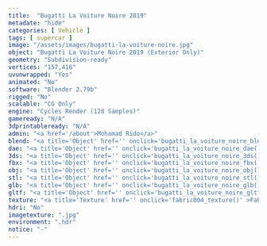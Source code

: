 ```yaml
---
title:  "Bugatti La Voiture Noire 2019"
metadate: "hide"
categories: [ Vehicle ]
tags: [ supercar ]
image: "/assets/images/bugatti-la-voiture-noire.jpg"
object: "Bugatti La Voiture Noire 2019 (Exterior Only)"
geometry: "Subdivision-ready"
vertices: "157,416"
uvunwrapped: "Yes"
animated: "No"
software: "Blender 2.79b"
rigged: "No"
scalable: "CG Only"
engine: "Cycles Render (128 Samples)"
gameready: "N/A"
3dprintableready: "N/A"
admin: "<a href='/about'>Mohamad Rido</a>"
blend: "<a title='Object' href='' onclick='bugatti_la_voiture_noire_blend()' >.zip 9.5 MB</a>"
dae: "<a title='Object' href='' onclick='bugatti_la_voiture_noire_dae()' >.zip 3.5 MB</a>"
3ds: "<a title='Object' href='' onclick='bugatti_la_voiture_noire_3ds()' >.zip 1.3 MB</a>"
fbx: "<a title='Object' href='' onclick='bugatti_la_voiture_noire_fbx()' >.zip 3.9 MB</a>"
obj: "<a title='Object' href='' onclick='bugatti_la_voiture_noire_obj()' >.zip 2.9 MB</a>"
stl: "<a title='Object' href='' onclick='bugatti_la_voiture_noire_stl()' >.zip 3.7 MB</a>"
glb: "<a title='Object' href='' onclick='bugatti_la_voiture_noire_glb()' >.zip 9.9 MB</a>"
gltf: "<a title='Object' href='' onclick='bugatti_la_voiture_noire_gltf()' >.zip 10.5 MB</a>"
texture: "<a title='Texture' href='' onclick='fabric004_texture()' >Fabric004</a>"
hdri: "No"
imagetexture: ".jpg"
environment: ".hdr"
notice: "-"
---
```

